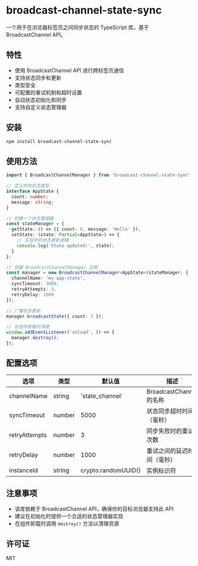 # broadcast-channel-state-sync

一个用于在浏览器标签页之间同步状态的 TypeScript 库，基于 BroadcastChannel API。

## 特性

- 使用 BroadcastChannel API 进行跨标签页通信
- 支持状态同步和更新
- 类型安全
- 可配置的重试机制和超时设置
- 自动状态初始化和同步
- 支持自定义状态管理器

## 安装

```bash
npm install broadcast-channel-state-sync
```

## 使用方法

```typescript
import { BroadcastChannelManager } from 'broadcast-channel-state-sync';

// 定义你的状态类型
interface AppState {
  count: number;
  message: string;
}

// 创建一个状态管理器
const stateManager = {
  getState: () => ({ count: 0, message: 'Hello' }),
  setState: (state: Partial<AppState>) => {
    // 实现你的状态更新逻辑
    console.log('State updated:', state);
  }
};

// 创建 BroadcastChannelManager 实例
const manager = new BroadcastChannelManager<AppState>(stateManager, {
  channelName: 'my-app-state',
  syncTimeout: 3000,
  retryAttempts: 3,
  retryDelay: 1000
});

// 广播状态更新
manager.broadcastState({ count: 1 });

// 在组件卸载时清理
window.addEventListener('unload', () => {
  manager.destroy();
});
```

## 配置选项

| 选项 | 类型 | 默认值 | 描述 |
|------|------|--------|------|
| channelName | string | 'state_channel' | BroadcastChannel 的名称 |
| syncTimeout | number | 5000 | 状态同步超时时间（毫秒） |
| retryAttempts | number | 3 | 同步失败时的重试次数 |
| retryDelay | number | 1000 | 重试之间的延迟时间（毫秒） |
| instanceId | string | crypto.randomUUID() | 实例标识符 |

## 注意事项

- 该库依赖于 BroadcastChannel API，确保你的目标浏览器支持此 API
- 建议在初始化时提供一个合适的状态管理器实现
- 在组件卸载时调用 `destroy()` 方法以清理资源

## 许可证

MIT